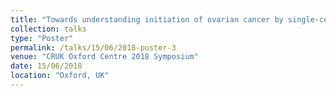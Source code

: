 ```yaml
---
title: "Towards understanding initiation of ovarian cancer by single-cell RNA sequencing "
collection: talks
type: "Poster"
permalink: /talks/15/06/2018-poster-3
venue: "CRUK Oxford Centre 2018 Symposium"
date: 15/06/2018
location: "Oxford, UK"
---
```

